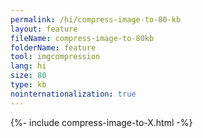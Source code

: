 ```yaml
---
permalink: /hi/compress-image-to-80-kb
layout: feature
fileName: compress-image-to-80kb
folderName: feature
tool: imgcompression
lang: hi
size: 80
type: kb
nointernationalization: true
---
```

{%- include compress-image-to-X.html -%}       
